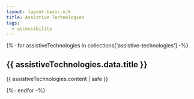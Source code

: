```yaml
---
layout: layout-basic.njk
title: Assistive Technologies
tags:
  - accessibility
---
```


{%- for assistiveTechnologies in collections['assistive-technologies'] -%}

<section>
  <h2>
    {{ assistiveTechnologies.data.title }}
  </h2>

  {{ assistiveTechnologies.content | safe }}
</section>

{%- endfor -%}